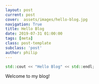 ```yaml
---
layout: post
current: post
cover:  assets/images/hello-blog.jpg
navigation: True
title: Hello Blog
date: 2019-07-31 01:00:00
tags: [meta]
class: post-template
subclass: 'post'
author: philip
---
```


```cpp
std::cout << "Hello Blog" << std::endl;
```

Welcome to my blog!
